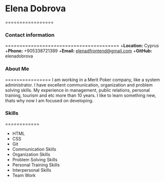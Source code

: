 
# Elena Dobrova
=================


### Contact information
========================================
+**Location:** Cyprus
+**Phone:** +905338721389
+**Email:** elenadfrontend@gmail.com
+**GitHub:** elenadobrova


### About Me
================
I am working in a Merit Poker company, like a system administrator. I have excellent communication, organization and problem solving skills. My experience in management, public relations, personal training, tourism and etc more than 10 years. I like to learn something new, thats why now I am focused on developing.

### Skills
============
* HTML
* CSS 
* Git
* Communication Skills
* Organization Skills
* Problem Solving Skills
* Personal Training Skills
* Interpersonal Skills
* Team Work

